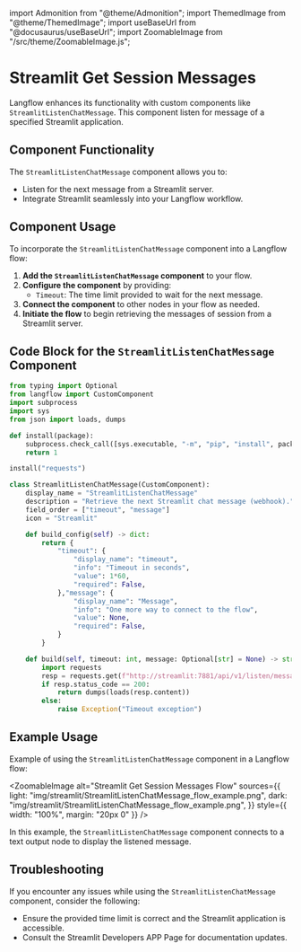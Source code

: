 
import Admonition from "@theme/Admonition";
import ThemedImage from "@theme/ThemedImage";
import useBaseUrl from "@docusaurus/useBaseUrl";
import ZoomableImage from "/src/theme/ZoomableImage.js";

# Streamlit Get Session Messages

Langflow enhances its functionality with custom components like `StreamlitListenChatMessage`. This component listen for message of a specified Streamlit application.


## Component Functionality

<Admonition type="tip" title="Component Functionality">

The `StreamlitListenChatMessage` component allows you to:

- Listen for the next message from a Streamlit server.
- Integrate Streamlit seamlessly into your Langflow workflow.

</Admonition>

## Component Usage

To incorporate the `StreamlitListenChatMessage` component into a Langflow flow:

1. **Add the `StreamlitListenChatMessage` component** to your flow.
2. **Configure the component** by providing:
   - `Timeout`: The time limit provided to wait for the next message.
2. **Connect the component** to other nodes in your flow as needed.
3. **Initiate the flow** to begin retrieving the messages of session from a Streamlit server.

## Code Block for the `StreamlitListenChatMessage` Component

```python
from typing import Optional
from langflow import CustomComponent
import subprocess
import sys
from json import loads, dumps

def install(package):
    subprocess.check_call([sys.executable, "-m", "pip", "install", package])
    return 1

install("requests")

class StreamlitListenChatMessage(CustomComponent):
    display_name = "StreamlitListenChatMessage"
    description = "Retrieve the next Streamlit chat message (webhook)."
    field_order = ["timeout", "message"]
    icon = "Streamlit"

    def build_config(self) -> dict:
        return {
            "timeout": {
                "display_name": "timeout",
                "info": "Timeout in seconds",
                "value": 1*60,
                "required": False,
            },"message": {
                "display_name": "Message",
                "info": "One more way to connect to the flow",
                "value": None,
                "required": False,
            }
        }

    def build(self, timeout: int, message: Optional[str] = None) -> str:
        import requests
        resp = requests.get(f"http://streamlit:7881/api/v1/listen/message?timeout={timeout}")
        if resp.status_code == 200:
            return dumps(loads(resp.content))
        else:
            raise Exception("Timeout exception")
```

## Example Usage

<Admonition type="info" title="Example Usage">

Example of using the `StreamlitListenChatMessage` component in a Langflow flow:

<ZoomableImage
  alt="Streamlit Get Session Messages Flow"
  sources={{
    light: "img/streamlit/StreamlitListenChatMessage_flow_example.png",
    dark: "img/streamlit/StreamlitListenChatMessage_flow_example.png",
  }}
  style={{ width: "100%", margin: "20px 0" }}
/>

In this example, the `StreamlitListenChatMessage` component connects to a text output node to display the listened message.

</Admonition>


## Troubleshooting

<Admonition type="caution" title="Troubleshooting">

If you encounter any issues while using the `StreamlitListenChatMessage` component, consider the following:

- Ensure the provided time limit is correct and the Streamlit application is accessible.
- Consult the Streamlit Developers APP Page for documentation updates.

</Admonition>
